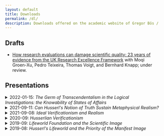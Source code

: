 ```yaml
---
layout: default
title: Downloads
permalink: /dl/
description: Downloads offered on the academic website of Gregor Bös / Bos / Boes.
---
```


## Drafts
- [How research evaluations can damage scientific quality: 23 years of evidence from the UK Research Excellence Framework](https://papers.ssrn.com/sol3/papers.cfm?abstract_id=3083692) with Moqi Groen-Xu, Pedro Teixeira, Thomas Voigt, and Bernhard Knapp; under review.


## Presentations
<details>
<summary> 2022-01-15: <i>The Germ of Transcendentalism in the Logical Investigations: the Knowability of States of Affairs</i></summary>

---

Séminaire des doctorants en phénoménologie, Université Paris 1 Panthéon-Sorbonne, Paris, France (online) ([slides](/dl/2022-01-15-Paris.pdf))
</details>


<details>
<summary> 2021-09-11: <i>Can Husserl's Notion of Truth Sustain Metaphysical Realism?</i></summary>

---

SoPhiA Conference for Young Analytic Philosophy, Salzburg, Austria (online) ([slides](/dl/2021-09-11-Salzburg_presentation.pdf))
</details>

<details>
<summary> 2021-09-08: <i>Ideal Verificationism and Realism</i></summary>

---

First Austrian Summer School in Phenomenology, Graz, Austria (online) ([slides](/dl/2021-09-08_Graz_presentation.pdf))

</details>



<details><summary> 2020-09: <i>Husserlian Verificationism</i> </summary>

---

presented at the Centre for Subjectivity Research Seminar, Copenhagen ([download](./2020-09-29_verificationism_slides.pdf))

</details>


<details><summary> 2019-09: <i>Lifeworld Foundation and the Scientific Image</i> </summary>

---

presented at the Phenomenological Approaches to Physics conference at Stony Brook University, New York ([download](./2019-09_Stony_Brook.pdf))

</details>

<details><summary> 2019-08: <i>Husserl's Lifeworld and the Priority of the Manifest Image</i> </summary>

---

presented at the 2019 Summer School in Phenomenology and Philosophy of Mind, Centre for Subjectivity Research, Copenhagen. ([download](./2019_Copenhagen.pdf))

</details>
